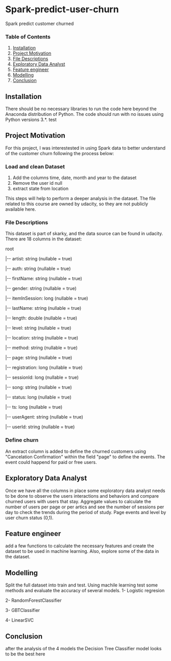 # Spark-predict-user-churn
Spark predict customer churned
### Table of Contents

1. [Installation](#installation)
2. [Project Motivation](#motivation)
3. [File Descriptions](#files)
4. [Exploratory Data Analyst](#exploratory)
5. [Feature engineer](#feature)
6. [Modelling](#modelling) 
7. [Conclusion](#conclusion) 

## Installation <a name="installation"></a>

There should be no necessary libraries to run the code here beyond the Anaconda distribution of Python. The code should run with no issues using Python versions 3.*.
test
## Project Motivation<a name="motivation"></a>

For this project, I was interestested in using Spark data to better understand of the customer churn following the process below:

### Load and clean Dataset
1. Add the columns time, date, month and year to the dataset
2. Remove the user id null
3. extract state from location

This steps will help to perform a deeper analysis in the dataset.
The file related to this course are owned by udacity, so they are not publicly available here.  

### File Descriptions <a name="files"></a>

This dataset is part of skarky, and the data source can be found in udacity.
There are 18 columns in the dataset:

root

 |-- artist: string (nullable = true)
 
 |-- auth: string (nullable = true)
 
 |-- firstName: string (nullable = true)
 
 |-- gender: string (nullable = true)
 
 |-- itemInSession: long (nullable = true)
 
 |-- lastName: string (nullable = true)
 
 |-- length: double (nullable = true)
 
 |-- level: string (nullable = true)
 
 |-- location: string (nullable = true)
 
 |-- method: string (nullable = true)
 
 |-- page: string (nullable = true)
 
 |-- registration: long (nullable = true)
 
 |-- sessionId: long (nullable = true)
 
 |-- song: string (nullable = true)
 
 |-- status: long (nullable = true)
 
 |-- ts: long (nullable = true)
 
 |-- userAgent: string (nullable = true)
 
 |-- userId: string (nullable = true)


### Define churn
An extract column is added to define the churned customers using "Cancelation Confirmation" within the field "page" to define the events. The event could happend for paid or free users.

## Exploratory Data Analyst<a name="exploratory"></a>
Once we have all the columns in place some exploratory data analyst needs to be done to observe the users interactions and behaviors and compare churned users with users that stay.
Aggregate values to calculate the number of users per page or per artics and see the number of sessions per day to check the trends during the period of study.
Page events and level by user churn status (0,1).

## Feature engineer<a name="feature"></a>

add a few functions to calculate the necessary features and create the dataset to be used in machine learning. Also, explore some of the data in the dataset.

## Modelling<a name="modelling"></a>

Split the full dataset into train and test. Using machile learning test some methods and evaluate the accuracy of several models.
1- Logistic regresion

2- RandomForestClassifier

3- GBTClassifier

4- LinearSVC

## Conclusion<a name="conclusion"></a>
after the analysis of the 4 models the Decision Tree Classifier model looks to be the best here
